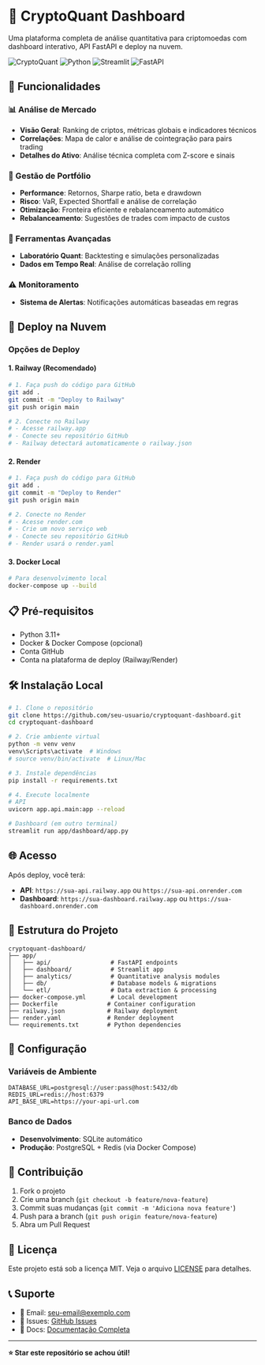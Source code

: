 # 🚀 CryptoQuant Dashboard

Uma plataforma completa de análise quantitativa para criptomoedas com dashboard interativo, API FastAPI e deploy na nuvem.

![CryptoQuant](https://img.shields.io/badge/CryptoQuant-v2.0-blue)
![Python](https://img.shields.io/badge/Python-3.11+-green)
![Streamlit](https://img.shields.io/badge/Streamlit-1.28+-red)
![FastAPI](https://img.shields.io/badge/FastAPI-0.104+-orange)

## 🌟 Funcionalidades

### 📊 Análise de Mercado
- **Visão Geral**: Ranking de criptos, métricas globais e indicadores técnicos
- **Correlações**: Mapa de calor e análise de cointegração para pairs trading
- **Detalhes do Ativo**: Análise técnica completa com Z-score e sinais

### 💼 Gestão de Portfólio
- **Performance**: Retornos, Sharpe ratio, beta e drawdown
- **Risco**: VaR, Expected Shortfall e análise de correlação
- **Otimização**: Fronteira eficiente e rebalanceamento automático
- **Rebalanceamento**: Sugestões de trades com impacto de custos

### 🔧 Ferramentas Avançadas
- **Laboratório Quant**: Backtesting e simulações personalizadas
- **Dados em Tempo Real**: Análise de correlação rolling

### ⚠️ Monitoramento
- **Sistema de Alertas**: Notificações automáticas baseadas em regras

## 🚀 Deploy na Nuvem

### Opções de Deploy

#### 1. **Railway** (Recomendado)
```bash
# 1. Faça push do código para GitHub
git add .
git commit -m "Deploy to Railway"
git push origin main

# 2. Conecte no Railway
# - Acesse railway.app
# - Conecte seu repositório GitHub
# - Railway detectará automaticamente o railway.json
```

#### 2. **Render**
```bash
# 1. Faça push do código para GitHub
git add .
git commit -m "Deploy to Render"
git push origin main

# 2. Conecte no Render
# - Acesse render.com
# - Crie um novo serviço web
# - Conecte seu repositório GitHub
# - Render usará o render.yaml
```

#### 3. **Docker Local**
```bash
# Para desenvolvimento local
docker-compose up --build
```

## 📋 Pré-requisitos

- Python 3.11+
- Docker & Docker Compose (opcional)
- Conta GitHub
- Conta na plataforma de deploy (Railway/Render)

## 🛠️ Instalação Local

```bash
# 1. Clone o repositório
git clone https://github.com/seu-usuario/cryptoquant-dashboard.git
cd cryptoquant-dashboard

# 2. Crie ambiente virtual
python -m venv venv
venv\Scripts\activate  # Windows
# source venv/bin/activate  # Linux/Mac

# 3. Instale dependências
pip install -r requirements.txt

# 4. Execute localmente
# API
uvicorn app.api.main:app --reload

# Dashboard (em outro terminal)
streamlit run app/dashboard/app.py
```

## 🌐 Acesso

Após deploy, você terá:
- **API**: `https://sua-api.railway.app` ou `https://sua-api.onrender.com`
- **Dashboard**: `https://sua-dashboard.railway.app` ou `https://sua-dashboard.onrender.com`

## 📁 Estrutura do Projeto

```
cryptoquant-dashboard/
├── app/
│   ├── api/                 # FastAPI endpoints
│   ├── dashboard/           # Streamlit app
│   ├── analytics/           # Quantitative analysis modules
│   ├── db/                  # Database models & migrations
│   └── etl/                 # Data extraction & processing
├── docker-compose.yml       # Local development
├── Dockerfile              # Container configuration
├── railway.json            # Railway deployment
├── render.yaml             # Render deployment
└── requirements.txt        # Python dependencies
```

## 🔧 Configuração

### Variáveis de Ambiente
```env
DATABASE_URL=postgresql://user:pass@host:5432/db
REDIS_URL=redis://host:6379
API_BASE_URL=https://your-api-url.com
```

### Banco de Dados
- **Desenvolvimento**: SQLite automático
- **Produção**: PostgreSQL + Redis (via Docker Compose)

## 🤝 Contribuição

1. Fork o projeto
2. Crie uma branch (`git checkout -b feature/nova-feature`)
3. Commit suas mudanças (`git commit -m 'Adiciona nova feature'`)
4. Push para a branch (`git push origin feature/nova-feature`)
5. Abra um Pull Request

## 📄 Licença

Este projeto está sob a licença MIT. Veja o arquivo [LICENSE](LICENSE) para detalhes.

## 📞 Suporte

- 📧 Email: seu-email@exemplo.com
- 💬 Issues: [GitHub Issues](https://github.com/seu-usuario/cryptoquant-dashboard/issues)
- 📖 Docs: [Documentação Completa](docs/)

---

**⭐ Star este repositório se achou útil!**
